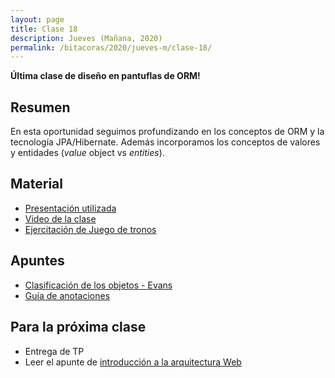 ```yaml
---
layout: page
title: Clase 18
description: Jueves (Mañana, 2020)
permalink: /bitacoras/2020/jueves-m/clase-18/
---
```


**Última clase de diseño en pantuflas de ORM!**

## Resumen

En esta oportunidad seguimos profundizando en los conceptos de ORM y la tecnología JPA/Hibernate. Además incorporamos los conceptos de valores y entidades (_value_ object vs _entities_).

## Material

- [Presentación utilizada](https://docs.google.com/presentation/d/1Q0w_02BPGhn6LoBu1QCIkuqhyv28t8F1Hx_cmD4XvtU/edit)
- [Video de la clase](https://www.youtube.com/watch?v=3Mj44_Ry5d8&list=PL7cuUUqxhfsNt7ycizHgksigXDesa_IGl&index=13)
- [Ejercitación de Juego de tronos](https://docs.google.com/document/d/1Qjgq_KS73UUn8337LEoXi_M28wtgi-EkBuaQ7N-9Ks4/edit#heading=h.tlw7c15gv98x)

## Apuntes

- [Clasificación de los objetos - Evans](https://martinfowler.com/bliki/EvansClassification.html)
- [Guía de anotaciones](https://docs.google.com/document/d/1jWtehhVCFYECKvpdcCxnEgWZFCv2fR2WPyUJSoiX3II/edit#heading=h.r09lefmcufkn)

## Para la próxima clase

- Entrega de TP
- Leer el apunte de [introducción a la arquitectura Web](https://docs.google.com/document/d/1LBqAhXPzn-aeN5BIRZBmIrU5RKiYvySyWH-2Jkn-kJw/edit#heading=h.jii8bn1f6qx1)
